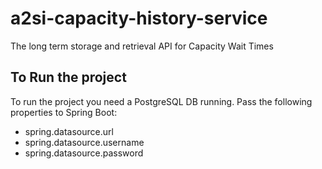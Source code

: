 # a2si-capacity-history-service
The long term storage and retrieval API for Capacity Wait Times  

## To Run the project
To run the project you need a PostgreSQL DB running. Pass the following properties to Spring Boot:
* spring.datasource.url
* spring.datasource.username
* spring.datasource.password
